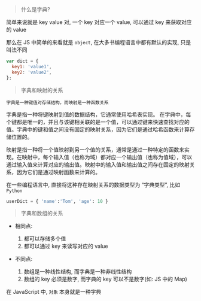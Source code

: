 > 什么是字典?

简单来说就是 key value 对, 一个 key 对应一个 value, 可以通过 key 来获取对应的 value

那么在 JS 中简单的来看就是 `object`, 在大多书编程语言中都有默认的实现, 只是叫法不同

```js
var dict = {
  key1: 'value1',
  key2: 'value2',
};
```

> 字典和映射的关系

`字典是一种键值对存储结构，而映射是一种函数关系`

字典是指一种将键映射到值的数据结构，它通常使用哈希表实现。
在字典中，每个键都是唯一的，并且与该键相关联的是一个值，可以通过键来快速查找对应的值。字典中的键和值之间没有固定的映射关系，因为它们是通过哈希函数来计算存储位置的。

映射是指一种将一个值映射到另一个值的关系，通常是通过一种特定的函数来实现。在映射中，每个输入值（也称为域）都对应一个输出值（也称为值域），可以通过输入值来计算对应的输出值。映射中的输入值和输出值之间存在固定的映射关系，因为它们是通过映射函数来计算的。

在一些编程语言中, 直接将这种存在映射关系的数据类型为 “字典类型”, 比如 `Python`

```python
userDict = { 'name':'Tom', 'age': 10 }
```

> 字典和数组的关系

- 相同点:

  1. 都可以存储多个值
  2. 都可以通过 key 来读写对应的 value

- 不同点:
  1. 数组是一种线性结构, 而字典是一种非线性结构
  2. 数组的 key 必须是数字, 而字典的 key 可以不是数字(如: JS 中的 Map)

在 JavaScript 中, `对象` 本身就是一种字典
